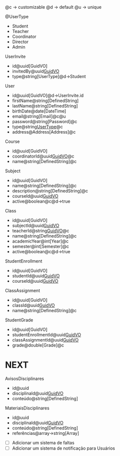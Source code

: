 @c -> customizable
@d -> default
@u -> unique

@UserType
- Student
- Teacher
- Coordinator
- Director
- Admin

<!-- TODO: Eu alterei um elemento de User. Ajeitar todos os serviços de domínio + refatoração nas interfaces e nas implementações -->

<!--
Na inicialização do sistema, verificar se existe um usuário Admin.
Se não tiver, criar um usuário:

User {
  name: {
    firstName: "School",
    lastName: "System"
  },
  birthDate: DateTime.Now,
  email: "generic-email@school.me",
  password: hash("Password-123"),
  type: Admin,
  address: {
    zipCode: "123",
    state: "Sergipe",
    city: "Aracaju",
    neighborhood: "Aeroporto",
    street: "Rua ...",
    number: 97
  }
}
-->

<!-- #region SUPPORT -->

<!--
UserInvite
> Responsável por dar a permissão para criar um novo usuário
- Pode ser criado apenas por diretores e pelo admin
-->

UserInvite
- id@uuid[GuidVO]
- invitedBy@uuid[GuidVO](User.id[WHERE:type=Director])
- type@string[UserType]@d->Student

<!-- 
User
> Agente central do projeto
- Após ser criado, remover o registro de UserInvite
- Se não houver registros além do admin, o type sempre será Diretor
- O seu id sempre será o que veio de UserInvite
[STUDENT]
- Se for removido, remover todos StudentEnrollment ligados a ele
- Não pode mudar de tipo
[TEACHER]
- Só pode ser removido caso não tenham Turmas vinculadas a ele
- Pode se tornar Coordenador ou Diretor
[COORDINATOR]
- Só pode ser removido caso não tenham Cursos vinculados a ele
- Pode se tornar Professor ou Diretor
[DIRECTOR]
- Não pode ser removido
- Pode se tornar Professor ou Coordenador
-->

User
- id@uuid[GuidVO]@d->UserInvite.id
- firstName@string[DefinedString]
- lastName@string[DefinedString]
- birthDate@date[DateTime]
- email@string[Email]@c@u
- password@string[Password]@c
- type@string[UserType]([IF:User.Length=0_THEN:type=Director])@c
- address@Address[Address]@c

<!-- #endregion SUPPORT -->

<!-- #region CORE -->

<!--
Course
> Responsável por agrupar disciplinas com turmas, e os alunos que estão nela.
- Só pode ser criado por diretores
- Só pode ser editado por diretores
- Só pode ser removido se não tiverem Disciplinas vinculadas ativas
- Se for removido, [REMOVE] todas as disciplinas
- Se for removido, [REMOVE] todos os StudentEnrollment
-->

Course
- id@uuid[GuidVO]
- coordinatorId@uuid[GuidVO](User.id[WHERE:type=Coordinator])@c
- name@string[DefinedString]@c

<!-- 
Subject
> Responsável por declarar a disciplina
- Só pode ser criado por Coordenadores
- Só pode ser editado por Coordenadores
- Só pode ser removido se não tiverem Turmas vinculadas ativas
- Se for removido, [REMOVE] todas as Turmas
-->

Subject
- id@uuid[GuidVO]
- name@string[DefinedString]@c
- description@string[DefinedString]@c
- courseId@uuid[GuidVO](Course.id)
- active@boolean@c@d->true

<!--
Class
> Responsável por fazer uso da disciplina e organizar adequadamente
- Só pode ser criado por Coordenadores
- Só pode ser editado por Coordenadores
- Caso o ano e o semestre passe, o estado de ativo ficará desativado, e não poderá ser alterado
- Se for removido, [REMOVE] todos os ClassAssignment

[ROUTINE]
- Verificar no dia 1 de todo início de semestre para mudar o estado de ativo para falso
-->

Class
- id@uuid[GuidVO]
- subjectId@uuid[GuidVO](Subject.id)
- teacherId@string[GuidVO](User.id[WHERE:type=Teacher])@c
- name@string[DefinedString]@c
- academicYear@int[Year]@c
- semester@int[Semester]@c
- active@boolean@c@d->true

<!--
StudentEnrollment
> Responsável por vincular o usuário ao curso
- Só pode ser criado e removido por Coordenadores
- Se for removido, [REMOVE] todos os StudentGrade
-->

StudentEnrollment
- id@uuid[GuidVO]
- studentId@uuid[GuidVO](User.id[WHERE:type=Student])
- courseId@uuid[GuidVO](Course.id)

<!--
ClassAssignment
> Responsável por declarar a pontuação d'uma determinada turma
- Só pode ser criado, editado e removido por um Professor
- Se for removido, [REMOVE] todos os StudentGrade
-->

ClassAssignment
- id@uuid[GuidVO]
- classId@uuid[GuidVO](Class.id)
- name@string[DefinedString]@c

<!--
StudentGrade
> Responsável por exibir a pontuação que um determinado aluno tirou num ClassAssignment
- Só pode ser criado, editado e removido por um Professor
-->

StudentGrade
- id@uuid[GuidVO]
- studentEnrollmentId@uuid[GuidVO](StudentEnrollment.id)
- classAssignmentId@uuid[GuidVO](ClassAssignment.id)
- grade@double[Grade]@c

<!-- #endregion CORE -->

# NEXT
AvisosDisciplinares
- id@uuid
- disciplinaId@uuid[GuidVO](Disciplina.id)
- conteúdo@string[DefinedString]

MateriaisDisciplinares
- id@uuid
- disciplinaId@uuid[GuidVO](Disciplina.id)
- conteúdo@string[DefinedString]
- referências@array->string[Array<Link>]

- [ ] Adicionar um sistema de faltas
- [ ] Adicionar um sistema de notificação para Usuários